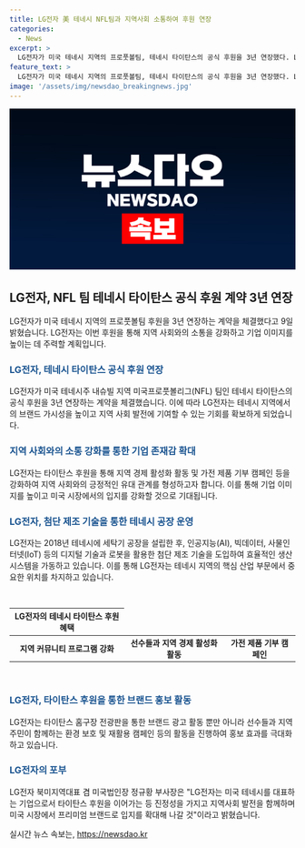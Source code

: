 ```yaml
---
title: LG전자 美 테네시 NFL팀과 지역사회 소통하여 후원 연장
categories:
  - News
excerpt: >
  LG전자가 미국 테네시 지역의 프로풋볼팀, 테네시 타이탄스의 공식 후원을 3년 연장했다. LG전자는 현지 임직원들과 함께한 기념행사를 통해 지역 커뮤니티 프로그램을 강화하기로 했다. 또한, 타이탄스와의 협업을 통해 브랜드 광고와 의류 재활용 캠페인을 전개할 예정이다. LG전자는 이를 통해 미국 시장에서 프리미엄 브랜드로 입지를 확대할 것으로 기대된다.
feature_text: >
  LG전자가 미국 테네시 지역의 프로풋볼팀, 테네시 타이탄스의 공식 후원을 3년 연장했다. LG전자는 현지 임직원들과 함께한 기념행사를 통해 지역 커뮤니티 프로그램을 강화하기로 했다. 또한, 타이탄스와의 협업을 통해 브랜드 광고와 의류 재활용 캠페인을 전개할 예정이다. LG전자는 이를 통해 미국 시장에서 프리미엄 브랜드로 입지를 확대할 것으로 기대된다.
image: '/assets/img/newsdao_breakingnews.jpg'
---
```


<p><img src="/assets/img/newsdao_breakingnews.jpg" alt="firstkoreanews 속보" /></p>

<h2 data-ke-size="size26">LG전자, NFL 팀 테네시 타이탄스 공식 후원 계약 3년 연장</h2>

<p data-ke-size="size16">LG전자가 미국 테네시 지역의 프로풋볼팀 후원을 3년 연장하는 계약을 체결했다고 9일 밝혔습니다. LG전자는 이번 후원을 통해 지역 사회와의 소통을 강화하고 기업 이미지를 높이는 데 주력할 계획입니다.</p>

<h3><b><span style="color: #1a5490;">LG전자, 테네시 타이탄스 공식 후원 연장</span></b></h3>

<p data-ke-size="size16">LG전자가 미국 테네시주 내슈빌 지역 미국프로풋볼리그(NFL) 팀인 테네시 타이탄스의 공식 후원을 3년 연장하는 계약을 체결했습니다. 이에 따라 LG전자는 테네시 지역에서의 브랜드 가시성을 높이고 지역 사회 발전에 기여할 수 있는 기회를 확보하게 되었습니다.</p>

<h3><b><span style="color: #1a5490;">지역 사회와의 소통 강화를 통한 기업 존재감 확대</span></b></h3>

<p data-ke-size="size16">LG전자는 타이탄스 후원을 통해 지역 경제 활성화 활동 및 가전 제품 기부 캠페인 등을 강화하여 지역 사회와의 긍정적인 유대 관계를 형성하고자 합니다. 이를 통해 기업 이미지를 높이고 미국 시장에서의 입지를 강화할 것으로 기대됩니다.</p>

<h3><b><span style="color: #1a5490;">LG전자, 첨단 제조 기술을 통한 테네시 공장 운영</span></b></h3>

<p data-ke-size="size16">LG전자는 2018년 테네시에 세탁기 공장을 설립한 후, 인공지능(AI), 빅데이터, 사물인터넷(IoT) 등의 디지털 기술과 로봇을 활용한 첨단 제조 기술을 도입하여 효율적인 생산 시스템을 가동하고 있습니다. 이를 통해 LG전자는 테네시 지역의 핵심 산업 부문에서 중요한 위치를 차지하고 있습니다.</p>

<p data-ke-size="size16">&nbsp;</p>

<table>
    <thead>
        <tr>
            <th style="text-align: center;">LG전자의 테네시 타이탄스 후원 혜택</th>
        </tr>
    </thead>
    <tbody>
        <tr>
            <td style="text-align: center; height: 17px;"><b>지역 커뮤니티 프로그램 강화</b></td>
        <td style="text-align: center; height: 17px;"><b>선수들과 지역 경제 활성화 활동</b></td>
        <td style="text-align: center; height: 17px;"><b>가전 제품 기부 캠페인</b></td>
    </tr>
</tbody>
</table>

<p data-ke-size="size16">&nbsp;</p>

<h3><b><span style="color: #1a5490;">LG전자, 타이탄스 후원을 통한 브랜드 홍보 활동</span></b></h3>

<p data-ke-size="size16">LG전자는 타이탄스 홈구장 전광판을 통한 브랜드 광고 활동 뿐만 아니라 선수들과 지역주민이 함께하는 환경 보호 및 재활용 캠페인 등의 활동을 진행하여 홍보 효과를 극대화하고 있습니다.</p>

<h3><b><span style="color: #1a5490;">LG전자의 포부</span></b></h3>

<p data-ke-size="size16">LG전자 북미지역대표 겸 미국법인장 정규황 부사장은 "LG전자는 미국 테네시를 대표하는 기업으로서 타이탄스 후원을 이어가는 등 진정성을 가지고 지역사회 발전을 함께하며 미국 시장에서 프리미엄 브랜드로 입지를 확대해 나갈 것"이라고 밝혔습니다.</p>
실시간 뉴스 속보는, <a href="https://newsdao.kr" rel="dofollow">https://newsdao.kr</a>


